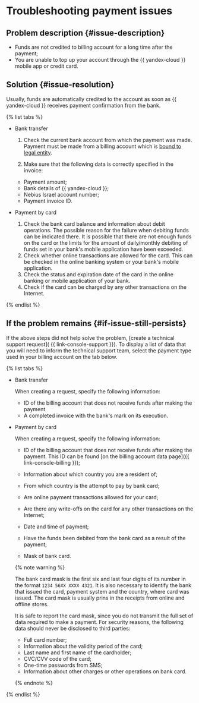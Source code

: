 # Troubleshooting payment issues


## Problem description {#issue-description}

* Funds are not credited to billing account for a long time after the payment;
* You are unable to top up your account through the {{ yandex-cloud }} mobile app or credit card.

## Solution {#issue-resolution}

Usually, funds are automatically credited to the account as soon as {{ yandex-cloud }} receives payment confirmation from the bank.


{% list tabs %}

- Bank transfer

  1. Check the current bank account from which the payment was made.
  Payment must be made from a billing account which is [bound to legal entity](../../../billing/operations/pay-the-bill).



  1. Make sure that the following data is correctly specified in the invoice:

  * Payment amount;
  * Bank details of {{ yandex-cloud }};
  * Nebius Israel account number;
  * Payment invoice ID.


- Payment by card

  1. Check the bank card balance and information about debit operations. The possible reason for the failure when debiting funds can be indicated there.
  It is possible that there are not enough funds on the card or the limits for the amount of daily/monthly debiting of funds set in your bank's mobile application have been exceeded.
  1. Check whether online transactions are allowed for the card.
  This can be checked in the online banking system or your bank's mobile application.
  1. Check the status and expiration date of the card in the online banking or mobile application of your bank.
  2. Check if the card can be charged by any other transactions on the Internet.

{% endlist %}

## If the problem remains {#if-issue-still-persists}

If the above steps did not help solve the problem, [create a technical support request]( {{ link-console-support }}).
To display a list of data that you will need to inform the technical support team, select the payment type used in your billing account on the tab below.

{% list tabs %}

- Bank transfer

    When creating a request, specify the following information:

    * ID of the billing account that does not receive funds after making the payment 
    * A completed invoice with the bank's mark on its execution.

- Payment by card

    When creating a request, specify the following information:

    * ID of the billing account that does not receive funds after making the payment.
    This ID can be found [on the billing account data page]({{ link-console-billing }});

    * Information about which country you are a resident of;
    * From which country is the attempt to pay by bank card;
    * Are online payment transactions allowed for your card;
    * Are there any write-offs on the card for any other transactions on the Internet;
    * Date and time of payment;
    * Have the funds been debited from the bank card as a result of the payment;
    * Mask of bank card.

    {% note warning %}

    The bank card mask is the first six and last four digits of its number in the format `1234 56XX XXXX 4321`.
    It is also necessary to identify the bank that issued the card, payment system and the country, where card was issued.
    The card mask is usually prins in the receipts from online and offline stores.

    It is safe to report the card mask, since you do not transmit the full set of data required to make a payment.
    For security reasons, the following data should never be disclosed to third parties:

    * Full card number;
    * Information about the validity period of the card;
    * Last name and first name of the cardholder;
    * CVC/CVV code of the card;
    * One-time passwords from SMS;
    * Information about other charges or other operations on bank card.

    {% endnote %}

{% endlist %}
